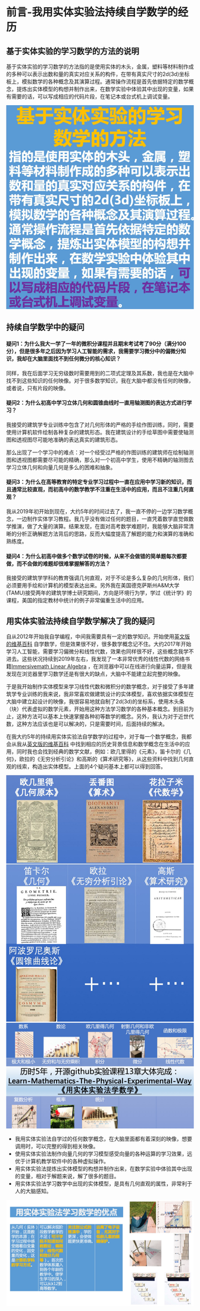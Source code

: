 # 前言-我用实体实验法持续自学数学的经历

## 基于实体实验的学习数学的方法的说明

基于实体实验的学习数学的方法指的是使用实体的木头，金属，塑料等材料制作成的多种可以表示出数和量的真实对应关系的构件，在带有真实尺寸的2d(3d)坐标板上，模拟数学的各种概念及其演算过程。通常操作流程是首先依据特定的数学概念，提炼出实体模型的构想并制作出来，在数学实验中体验其中出现的变量，如果有需要的话，可以写成相应的代码片段，在笔记本或台式机上调试变量。

![](/images/实验前的准备/前言-我用实体实验法持续自学数学的经历/实体学习法的定义.jpeg)

## 持续自学数学中的疑问

#### 疑问1：为什么我大一学了一年的微积分课程并且期末考试考了90分（满分100分），但是很多年之后因为学习人工智能的需求，我需要学习微分中的偏微分知识，我却在大脑里面找不到任何微分的核心知识？

同样，我在后面学习无穷级数时需要用到的二项式定理及其系数，我也是在大脑中找不到这些知识的任何映像。对于很多数学知识，我在大脑中都没有任何的映像，或者说，只有片段的映像。

#### 疑问2：为什么初高中学习立体几何和圆锥曲线时一直用轴测图的表达方式进行学习？

我接受的建筑学专业训练中包含了对几何形体的严格的手绘作图训练，同时，需要使用计算机软件绘制各种复杂的建筑形态。我在建筑设计的手绘草图中需要使轴测图和透视图尽可能地准确的表达真实的建筑形态。

那么出现了一个学习中的难点：对一个经受过严格的作图训练的建筑师在绘制轴测图和透视图都需要尽可能的精确，那么对一个初高中学生，使用不精确的轴测图去学习立体几何和向量几何是多么的困难和抽象。

#### 疑问3：为什么在高等教育的特定专业学习过程中一直在应用中学习新的知识，而且通常比较直观，而初高中的数学教学不注重在生活中的应用，而且不注重几何直观？

我从2019年初开始到现在，大约5年的时间过去了，我一直不停的一边学习数学概念，一边制作实体学习教程。我几乎没有做过任何的题目，一直凭着数学直觉做数学推演，做了大量的演算。结果发现，在面对高考数学难题时，我能够大脑非常清晰的分析正确解题方法背后的思路，反而大幅度提高了解题的能力和演算的准确和熟练度。

#### 疑问4：为什么初高中做多个数学试卷的时候，从来不会做错的简单题每次都要做，而不会做的难题却很难掌握解答的方法？

我接受的建筑学学科的教育强调几何直观，对于不论是多么复杂的几何形体，我们必须要用手绘和计算机的模型表达出来。另外我在美国德克萨斯州A&M大学(TAMU)接受两年的建筑学博士研究期间，方向是环境行为学，学过《统计学》的课程，美国的指定教材中统计的例子非常偏重生活中的应用。

## 用实体实验法持续自学数学解决了我的疑问

自从2012年开始我自学编程，中间我需要具有一定的数学知识。开始使用[英文版的维基百科](https://en.wikipedia.org/wiki/Main_Page) 自学数学，但是效果很不好，很多数学概念记不住。大约2017年开始学习人工智能，需要学习偏微分和线性代数，效果也同样很不好，这些概念我学不进去。这些状况持续到2019年左右，我发现了一本非常优秀的线性代数的网络书籍[Immersivemath Linear Algebra](http://immersivemath.com) ，在浏览器中可以在线进行向量运算，但是我发现在浏览器里学习数学还是有很大的缺点，大脑中不能建立起完整的映像。

于是我开始制作实体模型来学习线性代数和微积分的数学概念，对于接受了多年建筑学专业训练的我来说，我非常喜欢做建筑设计的实体模型，喜欢依据实体模型在大脑中建立起设计的映像，我很容易地就自制了2d(3d)的坐标系，使用木头条（块）代表虚拟的数学元素，开始用这种方法学习数学的各种基本概念。到目前为止，这种方法可以基本上快速掌握各种初等数学的概念。另外，我认为对于近世代数，这种方法应该也是可以解决的，只是需要时间，后面持续的解决。

在我大约5年的持续用实体实验法自学数学的过程中，对于每一个数学概念，我都会从我从[英文版的维基百科](https://en.wikipedia.org/wiki/Main_Page) 中找到相应的历史背景信息和数学概念在生活中的应用，同时我也会找到经典的数学文献，例如：欧几里得的《元素》，笛卡尔的《几何》，欧拉的《无穷分析引论》和高斯的《算术研究等》，从这些资料中找到几何直观的线索，构造出实体模型。上面的4个疑问基本上都可以得到回答。

![](/images/实验前的准备/前言-我用实体实验法持续自学数学的经历/数学经典列表.jpeg)
![](/images/实验前的准备/前言-我用实体实验法持续自学数学的经历/书籍内容列表.jpeg)

- 我用实体实验法自学过的任何数学概念，在大脑里面都有着深刻的映像，想要调用时，可以完整的得到相关映像。
- 使用实体实验法制作向量几何的学习模型感受向量的各种运算的学习效果，远优于计算机教学软件中的各种虚拟操作。
- 用实体实验法提炼出实体模型的构想并制作出来，在数学实验中体验其中出现的变量，相对于解题来说，解了很多的题目。
- 用实体实验法学习数学中出现的实体模型，是具有几何直观的属性，非常利于人的大脑感知。

![](/images/实验前的准备/前言-我用实体实验法持续自学数学的经历/实体学习法的优点.jpeg)
